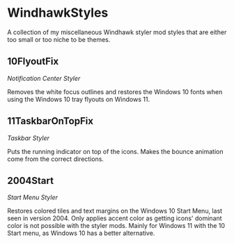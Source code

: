 # WindhawkStyles

A collection of my miscellaneous Windhawk styler mod styles that are either too small or too niche to be themes.

## 10FlyoutFix

_Notification Center Styler_

Removes the white focus outlines and restores the Windows 10 fonts when using the Windows 10 tray flyouts on Windows 11.

## 11TaskbarOnTopFix

_Taskbar Styler_

Puts the running indicator on top of the icons. Makes the bounce animation come from the correct directions.

## 2004Start

_Start Menu Styler_

Restores colored tiles and text margins on the Windows 10 Start Menu, last seen in version 2004. Only applies accent color as getting icons' dominant color is not possible with the styler mods. Mainly for Windows 11 with the 10 Start menu, as Windows 10 has a better alternative.